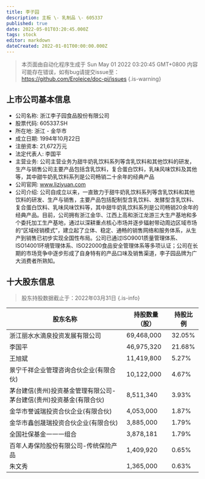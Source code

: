```yaml
---
title: 李子园
description: 主板 \- 乳制品 \- 605337
published: true
date: 2022-05-01T03:20:45.000Z
tags: stock
editor: markdown
dateCreated: 2022-01-01T00:00:00.000Z
---
```


> 本页面由自动化程序生成于 Sun May 01 2022 03:20:45 GMT+0800
> 内容可能存在错误，如有bug请提交issue至：https://github.com/Eroleice/doc-pi/issues
{.is-warning}

## 上市公司基本信息
- 公司名称: 浙江李子园食品股份有限公司
- 股票代码: 605337.SH
- 所在地: 浙江 - 金华市
- 成立日期: 1994年10月22日
- 注册资本: 21,672万元
- 法定代表人: 李国平
- 主营业务: 公司主营业务为甜牛奶乳饮料系列等含乳饮料和其他饮料的研发，生产与销售公司主要产品包括含乳饮料，复合蛋白饮料，乳味风味饮料及其他等，其中甜牛奶乳饮料系列是公司畅销二十余年的经典产品
- 公司官网: www.liziyuan.com
- 公司介绍: 公司自成立以来，一直致力于甜牛奶乳饮料系列等含乳饮料和其他饮料的研发、生产与销售，主要产品包括配制型含乳饮料、发酵型含乳饮料、复合蛋白饮料、乳味风味饮料等，其中甜牛奶乳饮料系列是公司畅销20余年的经典产品。目前，公司拥有浙江金华、江西上高和浙江龙游三大生产基地和多个委托加工生产基地，通过以深耕重点核心市场并逐步辐射带动周边区域市场的“区域经销模式”，建立起了立体、稳定、通畅的销售网络和服务体系，从生产到销售已初步实现全国性布局。公司已通过ISO9001质量管理体系、ISO14001环境管理体系、ISO22000食品安全管理体系等多项认证；公司在长期的市场竞争中逐步形成了自身特有的产品口味及销售渠道，李子园品牌为广大消费者所熟知。


## 十大股东信息
> 股东持股数据截止于：2022年03月31日
{.is-info}

| 股东名称 | 持股数量（股） | 持股比例 |
| --- | --- | --- |
| 浙江丽水水滴泉投资发展有限公司 | 69,468,000 | 32.05% |
| 李国平 | 46,975,320 | 21.68% |
| 王旭斌 | 11,419,800 | 5.27% |
| 景宁千祥企业管理咨询合伙企业(有限合伙) | 10,122,000 | 4.67% |
| 茅台建信(贵州)投资基金管理有限公司-茅台建信(贵州)投资基金(有限合伙) | 8,511,340 | 3.93% |
| 金华市誉诚瑞投资合伙企业(有限合伙) | 4,053,000 | 1.87% |
| 金华市鑫创晟瑞投资合伙企业(有限合伙) | 3,885,000 | 1.79% |
| 全国社保基金一一一组合 | 3,878,181 | 1.79% |
| 百年人寿保险股份有限公司-传统保险产品 | 1,409,920 | 0.65% |
| 朱文秀 | 1,365,000 | 0.63% |




